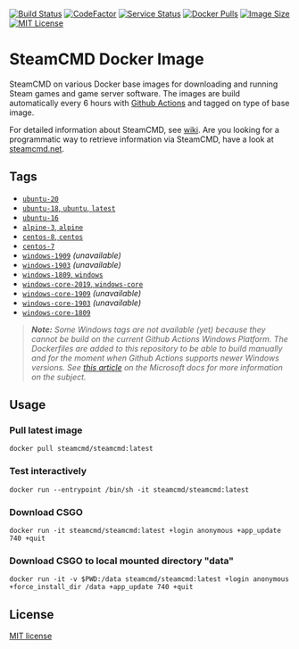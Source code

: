 [![Build Status](https://img.shields.io/github/workflow/status/steamcmd/docker/Build%20Images.svg?logo=github)](https://github.com/steamcmd/docker/actions)
[![CodeFactor](https://www.codefactor.io/repository/github/steamcmd/docker/badge)](https://www.codefactor.io/repository/github/steamcmd/docker)
[![Service Status](https://img.shields.io/static/v1?label=service&message=status&color=blue)](https://status.steamcmd.net)
[![Docker Pulls](https://img.shields.io/docker/pulls/steamcmd/steamcmd.svg)](https://hub.docker.com/r/steamcmd/steamcmd)
[![Image Size](https://img.shields.io/docker/image-size/steamcmd/steamcmd/latest.svg)](https://hub.docker.com/r/steamcmd/steamcmd)
[![MIT License](https://img.shields.io/badge/license-MIT-blue.svg)](LICENSE)

# SteamCMD Docker Image

SteamCMD on various Docker base images for downloading and running Steam games
and game server software. The images are build automatically every 6 hours with
[Github Actions](https://github.com/steamcmd/docker/actions) and tagged on type
of base image.

For detailed information about SteamCMD,
see [wiki](https://developer.valvesoftware.com/wiki/SteamCMD).
Are you looking for a programmatic way to retrieve information via SteamCMD,
have a look at [steamcmd.net](https://www.steamcmd.net).

## Tags

*   [`ubuntu-20`](dockerfiles/ubuntu-20/Dockerfile)
*   [`ubuntu-18`, `ubuntu`, `latest`](dockerfiles/ubuntu-18/Dockerfile)
*   [`ubuntu-16`](dockerfiles/ubuntu-16/Dockerfile)
*   [`alpine-3`, `alpine`](dockerfiles/alpine-3/Dockerfile)
*   [`centos-8`, `centos`](dockerfiles/centos-8/Dockerfile)
*   [`centos-7`](dockerfiles/centos-7/Dockerfile)
*   [`windows-1909`](dockerfiles/windows-1909/Dockerfile) *(unavailable)*
*   [`windows-1903`](dockerfiles/windows-1903/Dockerfile) *(unavailable)*
*   [`windows-1809`, `windows`](dockerfiles/windows-1809/Dockerfile)
*   [`windows-core-2019`, `windows-core`](dockerfiles/windows-core-2019/Dockerfile)
*   [`windows-core-1909`](dockerfiles/windows-core-1909/Dockerfile) *(unavailable)*
*   [`windows-core-1903`](dockerfiles/windows-core-1903/Dockerfile) *(unavailable)*
*   [`windows-core-1809`](dockerfiles/windows-core-1809/Dockerfile)

> ***Note:*** *Some Windows tags are not available (yet) because they cannot be build on the current Github Actions Windows Platform.*
> *The Dockerfiles are added to this repository to be able to build manually and for the moment when Github Actions supports newer Windows versions.*
> *See [this article](https://docs.microsoft.com/en-us/virtualization/windowscontainers/deploy-containers/version-compatibility) on the Microsoft docs for more information on the subject.*

## Usage

### Pull latest image
```shell
docker pull steamcmd/steamcmd:latest
```
### Test interactively
```shell
docker run --entrypoint /bin/sh -it steamcmd/steamcmd:latest
```
### Download CSGO
```shell
docker run -it steamcmd/steamcmd:latest +login anonymous +app_update 740 +quit
```
### Download CSGO to local mounted directory "data"
```shell
docker run -it -v $PWD:/data steamcmd/steamcmd:latest +login anonymous +force_install_dir /data +app_update 740 +quit
```

## License

[MIT license](LICENSE)
